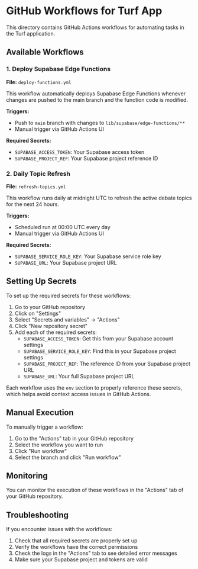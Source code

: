 # GitHub Workflows for Turf App

This directory contains GitHub Actions workflows for automating tasks in the Turf application.

## Available Workflows

### 1. Deploy Supabase Edge Functions
**File:** `deploy-functions.yml`

This workflow automatically deploys Supabase Edge Functions whenever changes are pushed to the main branch and the function code is modified.

**Triggers:**
- Push to `main` branch with changes to `lib/supabase/edge-functions/**`
- Manual trigger via GitHub Actions UI

**Required Secrets:**
- `SUPABASE_ACCESS_TOKEN`: Your Supabase access token
- `SUPABASE_PROJECT_REF`: Your Supabase project reference ID

### 2. Daily Topic Refresh
**File:** `refresh-topics.yml`

This workflow runs daily at midnight UTC to refresh the active debate topics for the next 24 hours.

**Triggers:**
- Scheduled run at 00:00 UTC every day
- Manual trigger via GitHub Actions UI

**Required Secrets:**
- `SUPABASE_SERVICE_ROLE_KEY`: Your Supabase service role key
- `SUPABASE_URL`: Your Supabase project URL

## Setting Up Secrets

To set up the required secrets for these workflows:

1. Go to your GitHub repository
2. Click on "Settings"
3. Select "Secrets and variables" → "Actions"
4. Click "New repository secret"
5. Add each of the required secrets:
   - `SUPABASE_ACCESS_TOKEN`: Get this from your Supabase account settings
   - `SUPABASE_SERVICE_ROLE_KEY`: Find this in your Supabase project settings
   - `SUPABASE_PROJECT_REF`: The reference ID from your Supabase project URL
   - `SUPABASE_URL`: Your full Supabase project URL

Each workflow uses the `env` section to properly reference these secrets, which helps avoid context access issues in GitHub Actions.

## Manual Execution

To manually trigger a workflow:

1. Go to the "Actions" tab in your GitHub repository
2. Select the workflow you want to run
3. Click "Run workflow"
4. Select the branch and click "Run workflow"

## Monitoring

You can monitor the execution of these workflows in the "Actions" tab of your GitHub repository.

## Troubleshooting

If you encounter issues with the workflows:

1. Check that all required secrets are properly set up
2. Verify the workflows have the correct permissions
3. Check the logs in the "Actions" tab to see detailed error messages
4. Make sure your Supabase project and tokens are valid 